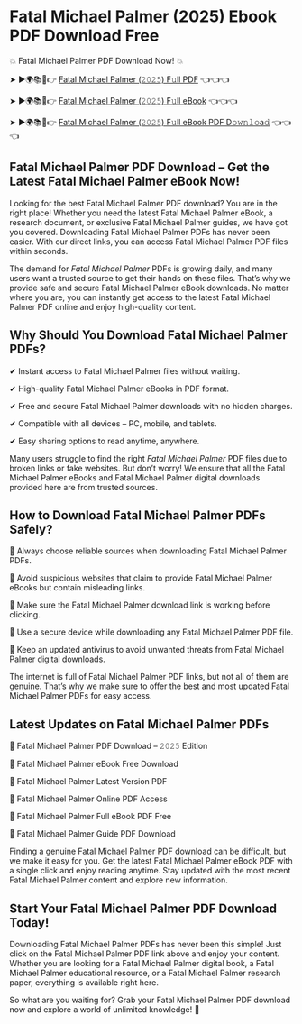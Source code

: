 # Fatal Michael Palmer (2025) Ebook PDF Download Free

💥 Fatal Michael Palmer PDF Download Now! 💥

➤ ►🌍📚📱👉 [Fatal Michael Palmer (𝟸𝟶𝟸𝟻) F𝚞ll PDF](https://getpdf.xyz/fatal-michael-palmer) 👈👈👈


➤ ►🌍📚📱👉 [Fatal Michael Palmer (𝟸𝟶𝟸𝟻) F𝚞ll eBook](https://getpdf.xyz/fatal-michael-palmer) 👈👈👈


➤ ►🌍📚📱👉 [Fatal Michael Palmer (𝟸𝟶𝟸𝟻) F𝚞ll eBook PDF D𝚘𝚠𝚗𝚕𝚘a𝚍](https://getpdf.xyz/fatal-michael-palmer) 👈👈👈


## Fatal Michael Palmer PDF Download – Get the Latest Fatal Michael Palmer eBook Now!

Looking for the best Fatal Michael Palmer PDF download? You are in the right place! Whether you need the latest Fatal Michael Palmer eBook, a research document, or exclusive Fatal Michael Palmer guides, we have got you covered. Downloading Fatal Michael Palmer PDFs has never been easier. With our direct links, you can access Fatal Michael Palmer PDF files within seconds.

The demand for *Fatal Michael Palmer* PDFs is growing daily, and many users want a trusted source to get their hands on these files. That’s why we provide safe and secure Fatal Michael Palmer eBook downloads. No matter where you are, you can instantly get access to the latest Fatal Michael Palmer PDF online and enjoy high-quality content.

## Why Should You Download Fatal Michael Palmer PDFs?

✔ Instant access to Fatal Michael Palmer files without waiting.

✔ High-quality Fatal Michael Palmer eBooks in PDF format.

✔ Free and secure Fatal Michael Palmer downloads with no hidden charges.

✔ Compatible with all devices – PC, mobile, and tablets.

✔ Easy sharing options to read anytime, anywhere.

Many users struggle to find the right *Fatal Michael Palmer* PDF files due to broken links or fake websites. But don’t worry! We ensure that all the Fatal Michael Palmer eBooks and Fatal Michael Palmer digital downloads provided here are from trusted sources.

## How to Download Fatal Michael Palmer PDFs Safely?

📌 Always choose reliable sources when downloading Fatal Michael Palmer PDFs.

📌 Avoid suspicious websites that claim to provide Fatal Michael Palmer eBooks but contain misleading links.

📌 Make sure the Fatal Michael Palmer download link is working before clicking.

📌 Use a secure device while downloading any Fatal Michael Palmer PDF file.

📌 Keep an updated antivirus to avoid unwanted threats from Fatal Michael Palmer digital downloads.

The internet is full of Fatal Michael Palmer PDF links, but not all of them are genuine. That’s why we make sure to offer the best and most updated Fatal Michael Palmer PDFs for easy access.

## Latest Updates on Fatal Michael Palmer PDFs

🔹 Fatal Michael Palmer PDF Download – 𝟸𝟶𝟸𝟻 Edition

🔹 Fatal Michael Palmer eBook Free Download

🔹 Fatal Michael Palmer Latest Version PDF

🔹 Fatal Michael Palmer Online PDF Access

🔹 Fatal Michael Palmer Full eBook PDF Free

🔹 Fatal Michael Palmer Guide PDF Download

Finding a genuine Fatal Michael Palmer PDF download can be difficult, but we make it easy for you. Get the latest Fatal Michael Palmer eBook PDF with a single click and enjoy reading anytime. Stay updated with the most recent Fatal Michael Palmer content and explore new information.

## Start Your Fatal Michael Palmer PDF Download Today!

Downloading Fatal Michael Palmer PDFs has never been this simple! Just click on the Fatal Michael Palmer PDF link above and enjoy your content. Whether you are looking for a Fatal Michael Palmer digital book, a Fatal Michael Palmer educational resource, or a Fatal Michael Palmer research paper, everything is available right here.

So what are you waiting for? Grab your Fatal Michael Palmer PDF download now and explore a world of unlimited knowledge! 🚀